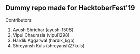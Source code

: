 ## Dummy repo made for HacktoberFest'19

Contributors:

1. Ayush Shridhar (ayush-1506)
2. Vipul Chaurasia (vipul1298)
3. Hardik Aggarwal (hardik_kgp)
4. Shreyansh Kuls (shreyansh27kuls)
